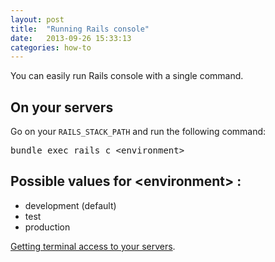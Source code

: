 ```yaml
---
layout: post
title:  "Running Rails console"
date:   2013-09-26 15:33:13
categories: how-to
---
```


<p class="lead">You can easily run Rails console with a single command.</p>

## On your servers

Go on your `RAILS_STACK_PATH` and run the following command:

<pre class="termainal">
<kbd>bundle exec rails c &lt;environment&gt;</kbd>
</pre>

## Possible values for &lt;environment&gt; :
<ul>
    <li>development (default)</li>
    <li>test</li>
    <li>production</li>
</ul>


 [Getting terminal access to your servers](/how-to/shell-to-your-servers.html).
